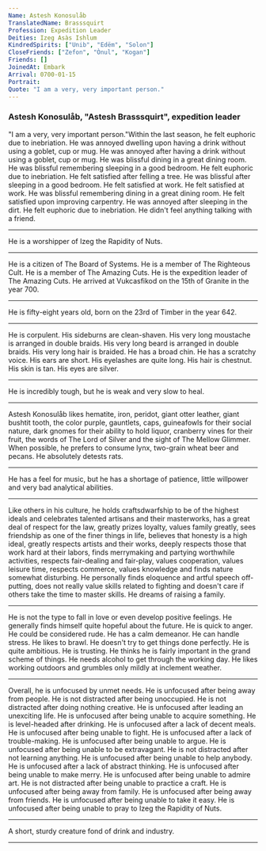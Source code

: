 ```yaml
---
Name: Astesh Konosulåb
TranslatedName: Brasssquirt
Profession: Expedition Leader
Deities: Izeg Asàs Ishlum
KindredSpirits: ["Unib", "Edëm", "Solon"]
CloseFriends: ["Zefon", "Ònul", "Kogan"]
Friends: []
JoinedAt: Embark
Arrival: 0700-01-15
Portrait:
Quote: "I am a very, very important person."
---
```


### Astesh Konosulåb, "Astesh Brasssquirt", expedition leader

"I am a very, very important person."Within the last season, he felt euphoric due to inebriation.  He was annoyed dwelling upon  having a drink without using a goblet, cup  or mug.  He was annoyed after having a drink without using a goblet, cup or mug.  He was blissful dining in a great dining room.  He was blissful remembering  sleeping in a good bedroom.  He felt euphoric due to inebriation.  He felt satisfied after felling a tree.  He was blissful after sleeping in a good bedroom.  He felt satisfied at work.  He felt  satisfied at work.  He was blissful remembering  dining in a great dining room.  He felt satisfied upon improving carpentry.  He was annoyed after sleeping in the dirt.  He felt euphoric due to inebriation.  He didn't feel anything talking with a friend.  
***

He is a worshipper of Izeg the Rapidity of Nuts.  
***

He is a citizen of The Board of Systems.  He is a  member of The Righteous Cult.  He is a member of The Amazing Cuts.  He is the expedition leader of The Amazing Cuts.  He arrived at Vukcasfikod on the 15th of Granite in the year 700.  
***

He is fifty-eight years old, born on the 23rd of  Timber in the year 642.  
***

He is corpulent.  His sideburns are clean-shaven.  His very long moustache is arranged in double braids.  His very long beard is arranged in double braids.  His very long hair is braided.  He has a broad chin.   He has a scratchy voice.  His ears are short.  His eyelashes are quite long.  His hair is chestnut.  His skin is tan.  His eyes are silver.  
***

He is incredibly tough, but he is weak and very slow to heal.  
***

Astesh  Konosulåb likes hematite, iron, peridot, giant otter leather, giant bushtit tooth, the color purple, gauntlets, caps, guineafowls for their social nature, dark gnomes for their ability to hold liquor, cranberry vines for their fruit, the words of  The Lord of Silver and the sight of The Mellow Glimmer.  When possible, he prefers to consume lynx, two-grain wheat beer and pecans.  He absolutely detests rats.  
***

He has a feel for music, but he has a shortage of patience,  little willpower and very bad analytical abilities.  
***

Like others in his culture, he holds craftsdwarfship to be of the highest ideals and celebrates talented artisans and their masterworks, has a great deal of respect for the law,  greatly prizes loyalty, values family greatly, sees friendship as one of the finer things in life, believes that honesty is a high ideal, greatly respects artists and their works, deeply respects those that work hard at their labors, finds  merrymaking and partying worthwhile activities, respects fair-dealing and fair-play, values cooperation, values leisure time, respects commerce, values knowledge and finds nature somewhat disturbing.  He personally finds eloquence and  artful speech off-putting, does not really value skills related to fighting and doesn't care if others take the time to master skills.  He dreams of raising a family.  
***

He is not the type to fall in love or even develop positive  feelings.  He generally finds himself quite hopeful about the future.  He is quick to anger.  He could be considered rude.  He has a calm demeanor.  He can handle stress.  He likes to brawl.  He doesn't try to get things done perfectly.  He is quite  ambitious.  He is trusting.  He thinks he is fairly important in the grand scheme of things.  He needs alcohol to get through the working day.  He likes working outdoors and grumbles only mildly at inclement weather.  
***

Overall, he is  unfocused by unmet needs.  He is unfocused after being away from people.  He is not distracted after being unoccupied.  He is not distracted after doing nothing creative.  He is unfocused after leading an  unexciting life.  He is unfocused after being unable to acquire something.  He is level-headed after drinking.  He is unfocused after a lack of decent meals.  He is unfocused after being unable to fight.   He is unfocused after a lack of trouble-making.  He is unfocused after being unable to argue.  He is unfocused after being unable to be extravagant.  He is not distracted after not learning anything.  He  is unfocused after being unable to help anybody.  He is unfocused after a lack of abstract thinking.  He is unfocused after being unable to make merry.  He is unfocused after being unable to admire art.  He is not  distracted after being unable to practice a craft.  He is unfocused after being away from family.  He is unfocused after being away from friends.  He is unfocused after being unable to take it easy.  He is  unfocused after being unable to pray to Izeg the Rapidity of Nuts.  
***

A short, sturdy creature fond of drink and industry. 
***
